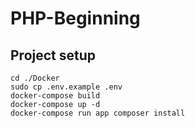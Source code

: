 # PHP-Beginning

## Project setup
```
cd ./Docker
sudo cp .env.example .env
docker-compose build
docker-compose up -d
docker-compose run app composer install
```

